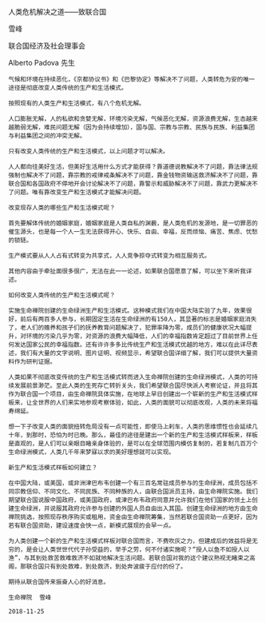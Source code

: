 人类危机解决之道——致联合国

雪峰


联合国经济及社会理事会

Alberto Padova 先生

    气候和环境在持续恶化，《京都协议书》和《巴黎协定》等解决不了问题，人类转危为安的唯一途径是彻底改变人类传统的生产和生活模式。

    按照现有的人类生产和生活模式，有八个危机无解。

    人口膨胀无解，人的私欲和贪婪无解，环境污染无解，气候恶化无解，资源浪费无解，生态越来越脆弱无解，难民问题无解（因为会持续增加），国与国、宗教与宗教、民族与民族、利益集团与利益集团之间的冲突无解。

    只有改变人类传统的生产和生活模式，以上问题才可以解决。

    人人都向往美好生活，但美好生活用什么方式才能获得？靠道德说教解决不了问题，靠法律法规强制也解决不了问题，靠宗教的戒律戒条解决不了问题，靠金钱物资输送救济解决不了问题，靠联合国和各国政府不停地开会讨论解决不了问题，靠警示和威胁解决不了问题，靠武力更解决不了问题。唯有靠改变生产和生活模式才能解决问题。

    改变现存人类的哪些生产和生活模式呢？

    首先要解体传统的婚姻家庭，婚姻家庭是人类自私的渊薮，是人类危机的发源地，是一切罪恶的催生源头，也是每一个人一生无法获得开心、快乐、自由、幸福，反而烦恼、痛苦、焦虑、忧愁的锁链。

    生产模式要从人人占有式转变为共享式，人人竞争掠夺式转变为相互服务式。

    其他内容由于牵扯面很多很广，无法在此一一论述，如果联合国愿意了解，可以坐下来听我详述。

    如何改变人类传统的生产和生活模式呢？

    实施生命禅院创建的生命绿洲生产和生活模式。这种模式我们在中国大陆实验了九年，效果很好，前后有两百多人参与，长期固定生活在生命绿洲的有150人，其显著的标志是婚姻家庭消失了，老人们的赡养和孩子们的抚养教育问题解决了，犯罪率降为零，成员们的健康状况大幅提升，对环境的污染几乎为零，对资源的浪费大幅降低，人们的幸福指数肯定超过了目前世界上任何发达国家公民的幸福指数。还有许许多多比传统生产和生活模式优越的地方，难以在此详尽表述，我们有大量的文字说明、图片证明、视频显示，希望联合国详细了解，我们可以提供大量资料作为研判证据。

    人类如果不彻底改变传统的生产和生活模式转而进入生命禅院创建的生命绿洲模式，人类的可持续发展前景渺茫。至此人类的生死存亡转折关头，我们希望联合国尽快派人考察论证，并且将其作为联合国一个项目，由生命禅院具体实施，在地球上早日创建出一个崭新的生产和生活模式样板来，让全世界的人们来实地参观考察体验，如此，人类的面貌可以彻底改观，人类的未来将福寿绵延。

    想一下子改变人类的面貌扭转危局没有一点可能性，即使马上刹车，人类的思维惯性也会延续几十年，到那时，恐怕为时已晚。那么，最佳的途径是建出一个新的生产和生活模式样板来，样板是直观的，是人们可以亲眼目睹亲身体验的，是可以在全球范围内模仿复制的，若复制几百万个生命绿洲模式，人类几千年来梦寐以求的美好理想就可以实现。

    新生产和生活模式样板如何建立？

    在中国大陆，或美国，或非洲津巴布韦创建一个有三百名常驻成员参与的生命绿洲，成员包括不同宗教信仰、不同文化、不同民族、不同种族的人，由联合国派员主持，由生命禅院实施。我们期望联合国说服中国政府，或美国政府，或津巴布韦政府同意并允许我们在他们国家的领土上创建生命绿洲，并说服其政府允许参与创建的外国人员自由出入其国。创建生命绿洲的地方由生命禅院挑选，按照现存秩序购买或租用，资金由生命禅院筹集，当然若联合国资助一点更好，因为若有联合国资助，建设速度会快一点，新模式展现的会早一点。

    为人类创建一个新的生产和生活模式样板对联合国而言，不费吹灰之力，但建成后的效益将是无穷的，是会让人类世世代代子孙受益的，举手之劳，何不付诸实施呢？“授人以鱼不如授人以渔”，与其到处救苦救难救济不如就地解决生活问题。若联合国对我的这个建议熟视无睹束之高阁，那联合国只有到处救难，到处救济，到处奔波疲于应付的份了。

    期待从联合国传来振奋人心的好消息。

    生命禅院  雪峰

    2018-11-25



